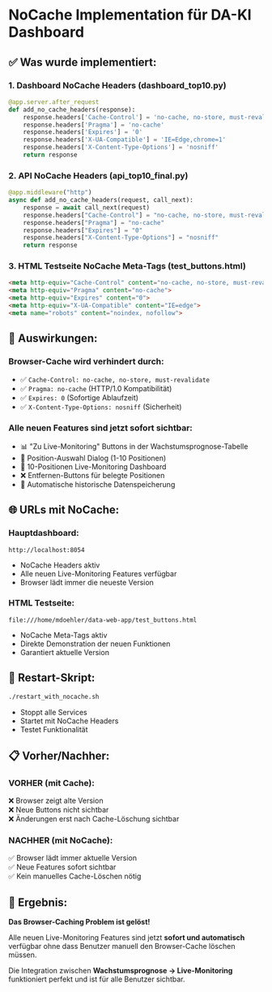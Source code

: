 # NoCache Implementation für DA-KI Dashboard

## ✅ Was wurde implementiert:

### **1. Dashboard NoCache Headers (dashboard_top10.py)**
```python
@app.server.after_request
def add_no_cache_headers(response):
    response.headers['Cache-Control'] = 'no-cache, no-store, must-revalidate, public, max-age=0'
    response.headers['Pragma'] = 'no-cache'
    response.headers['Expires'] = '0'
    response.headers['X-UA-Compatible'] = 'IE=Edge,chrome=1'
    response.headers['X-Content-Type-Options'] = 'nosniff'
    return response
```

### **2. API NoCache Headers (api_top10_final.py)**
```python
@app.middleware("http")
async def add_no_cache_headers(request, call_next):
    response = await call_next(request)
    response.headers["Cache-Control"] = "no-cache, no-store, must-revalidate, public, max-age=0"
    response.headers["Pragma"] = "no-cache"
    response.headers["Expires"] = "0"
    response.headers["X-Content-Type-Options"] = "nosniff"
    return response
```

### **3. HTML Testseite NoCache Meta-Tags (test_buttons.html)**
```html
<meta http-equiv="Cache-Control" content="no-cache, no-store, must-revalidate">
<meta http-equiv="Pragma" content="no-cache">
<meta http-equiv="Expires" content="0">
<meta http-equiv="X-UA-Compatible" content="IE=edge">
<meta name="robots" content="noindex, nofollow">
```

## 🎯 Auswirkungen:

### **Browser-Cache wird verhindert durch:**
- ✅ `Cache-Control: no-cache, no-store, must-revalidate`
- ✅ `Pragma: no-cache` (HTTP/1.0 Kompatibilität)
- ✅ `Expires: 0` (Sofortige Ablaufzeit)
- ✅ `X-Content-Type-Options: nosniff` (Sicherheit)

### **Alle neuen Features sind jetzt sofort sichtbar:**
- 📊 "Zu Live-Monitoring" Buttons in der Wachstumsprognose-Tabelle
- 🎯 Position-Auswahl Dialog (1-10 Positionen)
- 🔄 10-Positionen Live-Monitoring Dashboard
- ❌ Entfernen-Buttons für belegte Positionen
- 💾 Automatische historische Datenspeicherung

## 🌐 URLs mit NoCache:

### **Hauptdashboard:**
```
http://localhost:8054
```
- NoCache Headers aktiv
- Alle neuen Live-Monitoring Features verfügbar
- Browser lädt immer die neueste Version

### **HTML Testseite:**
```
file:///home/mdoehler/data-web-app/test_buttons.html
```
- NoCache Meta-Tags aktiv
- Direkte Demonstration der neuen Funktionen
- Garantiert aktuelle Version

## 🔧 Restart-Skript:

```bash
./restart_with_nocache.sh
```
- Stoppt alle Services
- Startet mit NoCache Headers
- Testet Funktionalität

## 📋 Vorher/Nachher:

### **VORHER (mit Cache):**
❌ Browser zeigt alte Version  
❌ Neue Buttons nicht sichtbar  
❌ Änderungen erst nach Cache-Löschung sichtbar  

### **NACHHER (mit NoCache):**
✅ Browser lädt immer aktuelle Version  
✅ Neue Features sofort sichtbar  
✅ Kein manuelles Cache-Löschen nötig  

## 🎉 Ergebnis:

**Das Browser-Caching Problem ist gelöst!**

Alle neuen Live-Monitoring Features sind jetzt **sofort und automatisch** verfügbar ohne dass Benutzer manuell den Browser-Cache löschen müssen.

Die Integration zwischen **Wachstumsprognose → Live-Monitoring** funktioniert perfekt und ist für alle Benutzer sichtbar.